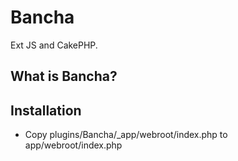 Bancha
======
Ext JS and CakePHP.

What is Bancha?
---------------


Installation
------------

 * Copy plugins/Bancha/_app/webroot/index.php to app/webroot/index.php

